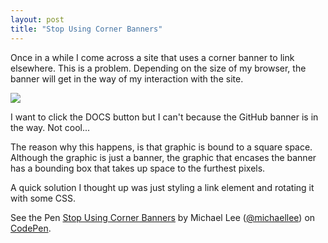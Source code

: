 ```yaml
---
layout: post
title: "Stop Using Corner Banners"
---
```


Once in a while I come across a site that uses a corner banner to link elsewhere. This is a problem. Depending on the size of my browser, the banner will get in the way of my interaction with the site.

![](https://dl.dropboxusercontent.com/u/1228961/michaellee/2014/05%20-%20May/banner.png)

I want to click the DOCS button but I can't because the GitHub banner is in the way. Not cool...

The reason why this happens, is that graphic is bound to a square space. Although the graphic is just a banner, the graphic that encases the banner has a bounding box that takes up space to the furthest pixels.

A quick solution I thought up was just styling a link element and rotating it with some CSS.

<p data-height="268" data-theme-id="0" data-slug-hash="gBIcq" data-default-tab="result" class='codepen'>See the Pen <a href='http://codepen.io/michaellee/pen/gBIcq/'>Stop Using Corner Banners</a> by Michael Lee (<a href='http://codepen.io/michaellee'>@michaellee</a>) on <a href='http://codepen.io'>CodePen</a>.</p>
<script async src="//codepen.io/assets/embed/ei.js"></script>
